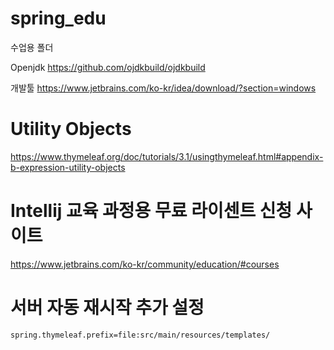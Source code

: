 # spring_edu
수업용 폴더

Openjdk
https://github.com/ojdkbuild/ojdkbuild

개발툴
https://www.jetbrains.com/ko-kr/idea/download/?section=windows

# Utility Objects
https://www.thymeleaf.org/doc/tutorials/3.1/usingthymeleaf.html#appendix-b-expression-utility-objects

# Intellij 교육 과정용 무료 라이센트 신청 사이트
https://www.jetbrains.com/ko-kr/community/education/#courses

# 서버 자동 재시작 추가 설정
```
spring.thymeleaf.prefix=file:src/main/resources/templates/
```
